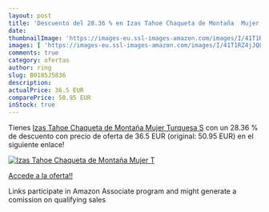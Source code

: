 ```yaml
---
layout: post
title: 'Descuento del 28.36 % en Izas Tahoe Chaqueta de Montaña  Mujer  T'
date: 
thumbnailImage: 'https://images-eu.ssl-images-amazon.com/images/I/41T1RZ4jJQL._SL200_.jpg'
images: [ 'https://images-eu.ssl-images-amazon.com/images/I/41T1RZ4jJQL._SL200_.jpg' ]
comments: true
category: ofertas
author: ring
slug: B0185J5836
description:
actualPrice: 36.5 EUR
comparePrice: 50.95 EUR
inStock: true
---
```


Tienes [Izas Tahoe Chaqueta de Montaña  Mujer  Turquesa  S](https://www.amazon.es/dp/B0185J5836/?tag=tolees-21) con un 28.36 % de descuento con precio de oferta de 36.5 EUR (original: 50.95 EUR) en el siguiente enlace!

[![Izas Tahoe Chaqueta de Montaña  Mujer  T](https://images-eu.ssl-images-amazon.com/images/I/41T1RZ4jJQL._SL200_.jpg)](https://www.amazon.es/dp/B0185J5836/?tag=tolees-21)

[Accede a la oferta!!](https://www.amazon.es/dp/B0185J5836/?tag=tolees-21)

Links participate in Amazon Associate program and might generate a comission on qualifying sales


